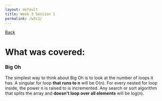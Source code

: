 ```yaml
---
layout: default
title: Week 3 Session 1 
permalink: /w3s1/
---
```


[Back](session-notes.markdown)

# What was covered: 
### Big Oh
The simplest way to think about Big Oh is to look at the number of loops it has. A singular for loop **that runs to n** will be O(n). For every nested for loop inside, the power n is raised to is incremented. Any search or sort algorithm that splits the array and **doesn't loop over all elements** will be log(n). 
